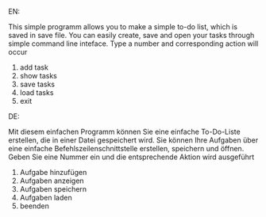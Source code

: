 EN:

This simple programm allows you to make a simple to-do list, which is saved in save file. 
You can easily create, save and open your tasks through simple command line inteface.
Type a number and corresponding action will occur

1. add task
2. show tasks
3. save tasks
4. load tasks
5. exit

DE:

Mit diesem einfachen Programm können Sie eine einfache To-Do-Liste erstellen, die in einer Datei gespeichert wird. 
Sie können Ihre Aufgaben über eine einfache Befehlszeilenschnittstelle erstellen, speichern und öffnen.
Geben Sie eine Nummer ein und die entsprechende Aktion wird ausgeführt

 1. Aufgabe hinzufügen
 2. Aufgaben anzeigen
 3. Aufgaben speichern
 4. Aufgaben laden
 5. beenden
